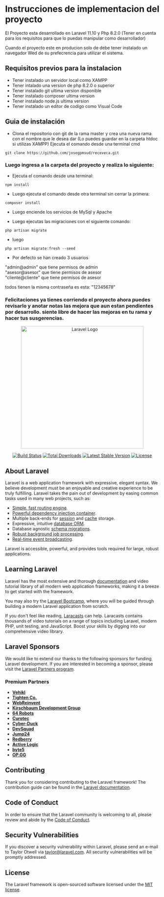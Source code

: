 # Instrucciones de implementacion del proyecto

El Proyecto esta desarrollado en Laravel 11.10 y Php 8.2.0
(Tener en cuenta para los requisitos para que lo puedas manipular como desarrollador)

Cuando el proyecto este en producion solo de debe tener instalado un navegador Wed de su prefecrencia para utilizar el sistema.

## Requisitos previos para la instalacion

- Tener instalado un servidor local como XAMPP
- Tener intalado una version de php 8.2.0 o superior
- Tener instalado git ultima version disponible
- Tener instalado composer ultima version
- Tener instalado node.js ultima version 
- Tener instalado un editor de codigo como Visual Code

## Guia de instalación

- Clona el repositorio con git de la rama master y crea una nueva rama con el nombre que le desea dar (Lo puedes guardar en la carpeta htdoc si utilizas XAMPP)
Ejecuta el comando desde una terminal cmd

`git clone https://github.com/josegpmsud/receveca.git`

### Luego ingresa a la carpeta del proyecto y realiza lo siguiente:

- Ejecuta el comando desde una terminal: 

`npm install`

- Luego ejecuta el comando desde otra terminal sin cerrar la primera:

`composer install`

- Luego enciende los servicios de MySql y Apache

- Luego ejecutas las migraciones con el siguiente comando:

`php artisan migrate`

- luego

`php artisan migrate:fresh --seed`

- Por defecto se han creado 3 usuarios

"admin@admin" que tiene permisos de admin <br>
"asesor@asesor" que tiene permisos de asesor <br>
"cliente@cliente" que tiene permisos de asesor <br>

todos tienen la misma contraseña es esta: "12345678"


### Felicitaciones ya tienes corriendo el proyecto ahora puedes revisarlo y anotar notas las mejora que aun estan pendientes por desarrollo. siente libre de hacer las mejoras en tu rama y hacer tus susgerencias.





<p align="center"><a href="https://laravel.com" target="_blank"><img src="https://raw.githubusercontent.com/laravel/art/master/logo-lockup/5%20SVG/2%20CMYK/1%20Full%20Color/laravel-logolockup-cmyk-red.svg" width="400" alt="Laravel Logo"></a></p>

<p align="center">
<a href="https://github.com/laravel/framework/actions"><img src="https://github.com/laravel/framework/workflows/tests/badge.svg" alt="Build Status"></a>
<a href="https://packagist.org/packages/laravel/framework"><img src="https://img.shields.io/packagist/dt/laravel/framework" alt="Total Downloads"></a>
<a href="https://packagist.org/packages/laravel/framework"><img src="https://img.shields.io/packagist/v/laravel/framework" alt="Latest Stable Version"></a>
<a href="https://packagist.org/packages/laravel/framework"><img src="https://img.shields.io/packagist/l/laravel/framework" alt="License"></a>
</p>

## About Laravel

Laravel is a web application framework with expressive, elegant syntax. We believe development must be an enjoyable and creative experience to be truly fulfilling. Laravel takes the pain out of development by easing common tasks used in many web projects, such as:

- [Simple, fast routing engine](https://laravel.com/docs/routing).
- [Powerful dependency injection container](https://laravel.com/docs/container).
- Multiple back-ends for [session](https://laravel.com/docs/session) and [cache](https://laravel.com/docs/cache) storage.
- Expressive, intuitive [database ORM](https://laravel.com/docs/eloquent).
- Database agnostic [schema migrations](https://laravel.com/docs/migrations).
- [Robust background job processing](https://laravel.com/docs/queues).
- [Real-time event broadcasting](https://laravel.com/docs/broadcasting).

Laravel is accessible, powerful, and provides tools required for large, robust applications.

## Learning Laravel

Laravel has the most extensive and thorough [documentation](https://laravel.com/docs) and video tutorial library of all modern web application frameworks, making it a breeze to get started with the framework.

You may also try the [Laravel Bootcamp](https://bootcamp.laravel.com), where you will be guided through building a modern Laravel application from scratch.

If you don't feel like reading, [Laracasts](https://laracasts.com) can help. Laracasts contains thousands of video tutorials on a range of topics including Laravel, modern PHP, unit testing, and JavaScript. Boost your skills by digging into our comprehensive video library.

## Laravel Sponsors

We would like to extend our thanks to the following sponsors for funding Laravel development. If you are interested in becoming a sponsor, please visit the [Laravel Partners program](https://partners.laravel.com).

### Premium Partners

- **[Vehikl](https://vehikl.com/)**
- **[Tighten Co.](https://tighten.co)**
- **[WebReinvent](https://webreinvent.com/)**
- **[Kirschbaum Development Group](https://kirschbaumdevelopment.com)**
- **[64 Robots](https://64robots.com)**
- **[Curotec](https://www.curotec.com/services/technologies/laravel/)**
- **[Cyber-Duck](https://cyber-duck.co.uk)**
- **[DevSquad](https://devsquad.com/hire-laravel-developers)**
- **[Jump24](https://jump24.co.uk)**
- **[Redberry](https://redberry.international/laravel/)**
- **[Active Logic](https://activelogic.com)**
- **[byte5](https://byte5.de)**
- **[OP.GG](https://op.gg)**

## Contributing

Thank you for considering contributing to the Laravel framework! The contribution guide can be found in the [Laravel documentation](https://laravel.com/docs/contributions).

## Code of Conduct

In order to ensure that the Laravel community is welcoming to all, please review and abide by the [Code of Conduct](https://laravel.com/docs/contributions#code-of-conduct).

## Security Vulnerabilities

If you discover a security vulnerability within Laravel, please send an e-mail to Taylor Otwell via [taylor@laravel.com](mailto:taylor@laravel.com). All security vulnerabilities will be promptly addressed.

## License

The Laravel framework is open-sourced software licensed under the [MIT license](https://opensource.org/licenses/MIT).
